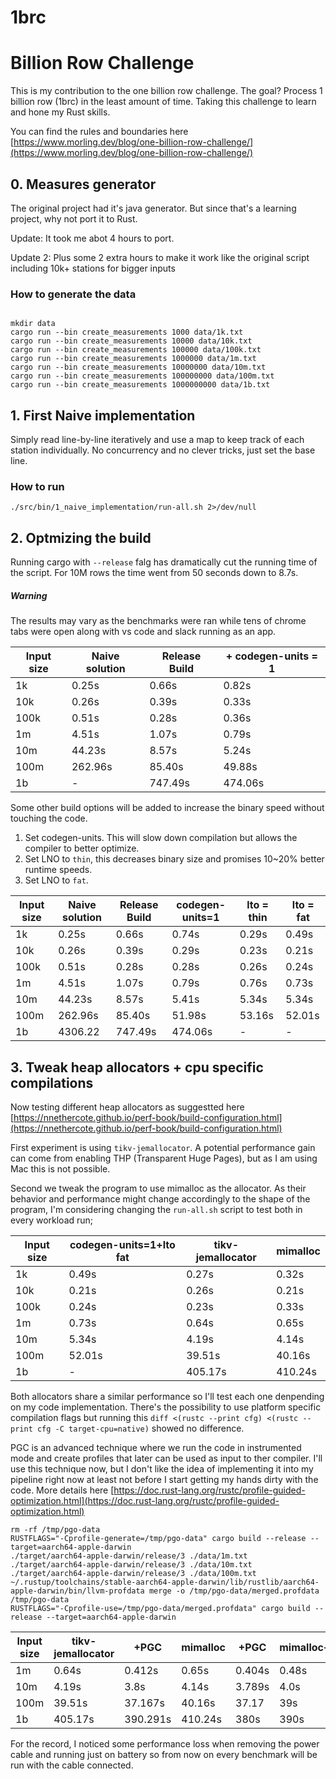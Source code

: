 # 1brc

# Billion Row Challenge

This is my contribution to the one billion row challenge. The goal? Process 1 billion row (1brc) in the least amount of time. Taking this challenge to learn and hone my Rust skills.

You can find the rules and boundaries here [https://www.morling.dev/blog/one-billion-row-challenge/](https://www.morling.dev/blog/one-billion-row-challenge/)

## 0. Measures generator

The original project had it's java generator. But since that's a learning project, why not port it to Rust.

Update: It took me abot 4 hours to port.

Update 2: Plus some 2 extra hours to make it work like the original script including 10k+ stations for bigger inputs

### How to generate the data

```

mkdir data
cargo run --bin create_measurements 1000 data/1k.txt
cargo run --bin create_measurements 10000 data/10k.txt
cargo run --bin create_measurements 100000 data/100k.txt
cargo run --bin create_measurements 1000000 data/1m.txt
cargo run --bin create_measurements 10000000 data/10m.txt
cargo run --bin create_measurements 100000000 data/100m.txt
cargo run --bin create_measurements 1000000000 data/1b.txt
```

## 1. First Naive implementation

Simply read line-by-line iteratively and use a map to keep track of each station individually. No concurrency and no clever tricks, just set the base line. 

### How to run

```
./src/bin/1_naive_implementation/run-all.sh 2>/dev/null
```

## 2. Optmizing the build

Running cargo with `--release` falg has dramatically cut the running time of the script. For 10M rows the time went from 50 seconds down to 8.7s.

##### Warning

The results may vary as the benchmarks were ran while tens of chrome tabs were open along with vs code and slack running as an app.

| Input size | Naive solution | Release Build | + codegen-units = 1 |
|------------|----------------|---------------|---------------------|
| 1k         | 0.25s          | 0.66s         | 0.82s               |
| 10k        | 0.26s          | 0.39s         | 0.33s               |
| 100k       | 0.51s          | 0.28s         | 0.36s               |
| 1m         | 4.51s          | 1.07s         | 0.79s               |
| 10m        | 44.23s         | 8.57s         | 5.24s               |
| 100m       | 262.96s        | 85.40s        | 49.88s              |
| 1b         | -              | 747.49s       | 474.06s             |

Some other build options will be added to increase the binary speed without touching the code.

1. Set codegen-units. This will slow down compilation but allows the compiler to better optimize.
2. Set LNO to `thin`, this decreases binary size and promises 10~20% better runtime speeds.
3. Set LNO to `fat`.

| Input size | Naive solution | Release Build | codegen-units=1 | lto = thin | lto = fat |
|------------|----------------|---------------|-----------------|------------|-----------|
| 1k         | 0.25s          | 0.66s         | 0.74s           | 0.29s      | 0.49s     |
| 10k        | 0.26s          | 0.39s         | 0.29s           | 0.23s      | 0.21s     |
| 100k       | 0.51s          | 0.28s         | 0.28s           | 0.26s      | 0.24s     |
| 1m         | 4.51s          | 1.07s         | 0.79s           | 0.76s      | 0.73s     |
| 10m        | 44.23s         | 8.57s         | 5.41s           | 5.34s      | 5.34s     |
| 100m       | 262.96s        | 85.40s        | 51.98s          | 53.16s     | 52.01s    |
| 1b         | 4306.22        | 747.49s       | 474.06s         | -          | -         |

## 3. Tweak heap allocators + cpu specific compilations

Now testing different heap allocators as suggestted here [https://nnethercote.github.io/perf-book/build-configuration.html](https://nnethercote.github.io/perf-book/build-configuration.html)

First experiment is using `tikv-jemallocator`. A potential performance gain can come from enabling THP (Transparent Huge Pages), but as I am using Mac this is not possible.

Second we tweak the program to use mimalloc as the allocator. As their behavior and performance might change accordingly to the shape of the program, I'm considering changing the `run-all.sh` script to test both in every workload run;

| Input size | codegen-units=1+lto fat | tikv-jemallocator | mimalloc |
|------------|-------------------------|-------------------|----------|
| 1k         | 0.49s                   | 0.27s             | 0.32s    |
| 10k        | 0.21s                   | 0.26s             | 0.21s    |
| 100k       | 0.24s                   | 0.23s             | 0.33s    |
| 1m         | 0.73s                   | 0.64s             | 0.65s    |
| 10m        | 5.34s                   | 4.19s             | 4.14s    |
| 100m       | 52.01s                  | 39.51s            | 40.16s   |
| 1b         | -                       | 405.17s           | 410.24s  |

Both allocators share a similar performance so I'll test each one denpending on my code implementation. There's the possibility to use platform specific compilation flags but running this `diff <(rustc --print cfg) <(rustc --print cfg -C target-cpu=native)` showed no difference.

PGC is an advanced technique where we run the code in instrumented mode and create profiles that later can be used as input to ther compiler. I'll use this technique now, but I don't like the idea of implementing it into my pipeline right now at least not before I start getting my hands dirty with the code. More details here [https://doc.rust-lang.org/rustc/profile-guided-optimization.html](https://doc.rust-lang.org/rustc/profile-guided-optimization.html)

```
rm -rf /tmp/pgo-data
RUSTFLAGS="-Cprofile-generate=/tmp/pgo-data" cargo build --release --target=aarch64-apple-darwin
./target/aarch64-apple-darwin/release/3 ./data/1m.txt
./target/aarch64-apple-darwin/release/3 ./data/10m.txt
./target/aarch64-apple-darwin/release/3 ./data/100m.txt
~/.rustup/toolchains/stable-aarch64-apple-darwin/lib/rustlib/aarch64-apple-darwin/bin/llvm-profdata merge -o /tmp/pgo-data/merged.profdata /tmp/pgo-data
RUSTFLAGS="-Cprofile-use=/tmp/pgo-data/merged.profdata" cargo build --release --target=aarch64-apple-darwin
```

| Input size | tikv-jemallocator | +PGC     | mimalloc | +PGC     | mimalloc+flags |
|------------|-------------------|----------|----------|----------| ---------------|
| 1m         | 0.64s             | 0.412s   | 0.65s    | 0.404s   | 0.48s          |
| 10m        | 4.19s             | 3.8s     | 4.14s    | 3.789s   | 4.0s           |
| 100m       | 39.51s            | 37.167s  | 40.16s   | 37.17    | 39s            |
| 1b         | 405.17s           | 390.291s | 410.24s  | 380s     | 390s           |

For the record, I noticed some performance loss when removing the power cable and running just on battery so from now on every benchmark will be run with the cable connected.